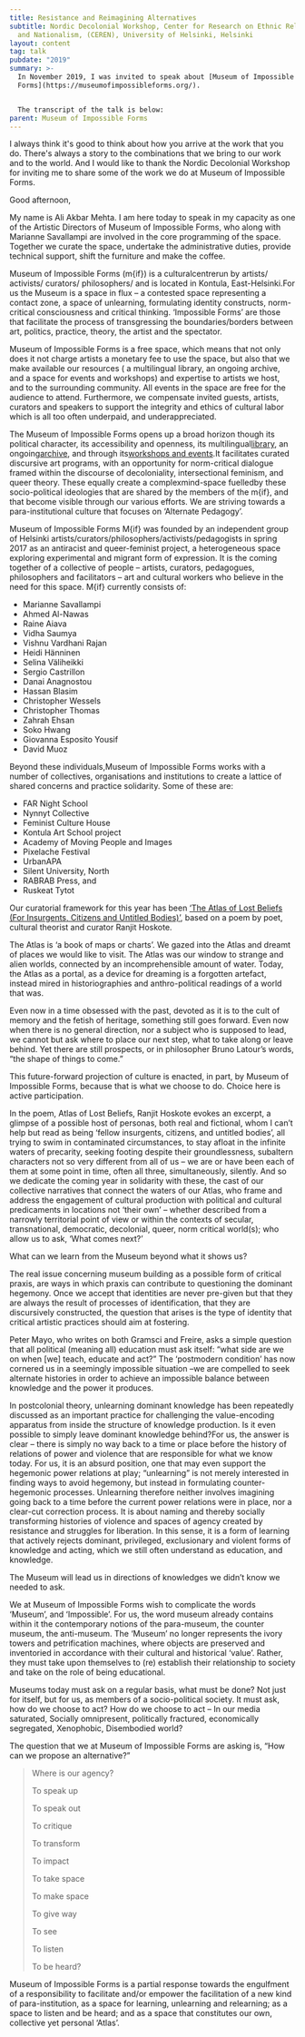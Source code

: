 ```yaml
---
title: Resistance and Reimagining Alternatives
subtitle: Nordic Decolonial Workshop, Center for Research on Ethnic Relations
  and Nationalism, (CEREN), University of Helsinki, Helsinki
layout: content
tag: talk
pubdate: "2019"
summary: >-
  In November 2019, I was invited to speak about [Museum of Impossible
  Forms](https://museumofimpossibleforms.org/).


  The transcript of the talk is below:
parent: Museum of Impossible Forms
---
```

I always think it's good to think about how you arrive at the work that you do. There's always a story to the combinations that we bring to our work and to the world. And I would like to thank the Nordic Decolonial Workshop for inviting me to share some of the work we do at Museum of Impossible Forms.

Good afternoon,

My name is Ali Akbar Mehta. I am here today to speak in my capacity as one of the Artistic Directors of Museum of Impossible Forms, who along with Marianne Savallampi are involved in the core programming of the space. Together we curate the space, undertake the administrative duties, provide technical support, shift the furniture and make the coffee.

Museum of Impossible Forms (m{if}) is a culturalcentrerun by artists/ activists/ curators/ philosophers/ and is located in Kontula, East-Helsinki.For us the Museum is a space in flux – a contested space representing a contact zone, a space of unlearning, formulating identity constructs, norm-critical consciousness and critical thinking. ‘Impossible Forms’ are those that facilitate the process of transgressing the boundaries/borders between art, politics, practice, theory, the artist and the spectator.

Museum of Impossible Forms is a free space, which means that not only does it not charge artists a monetary fee to use the space, but also that we make available our resources ( a multilingual library, an ongoing archive, and a space for events and workshops) and expertise to artists we host, and to the surrounding community. All events in the space are free for the audience to attend. Furthermore, we compensate invited guests, artists, curators and speakers to support the integrity and ethics of cultural labor which is all too often underpaid, and underappreciated.

The Museum of Impossible Forms opens up a broad horizon though its political character, its accessibility and openness, its multilingual[library](https://museumofimpossibleforms.org/library), an ongoing[archive](https://museumofimpossibleforms.org/archives), and through its[workshops and events](https://museumofimpossibleforms.org/events).It facilitates curated discursive art programs, with an opportunity for norm-critical dialogue framed within the discourse of decoloniality, intersectional feminism, and queer theory. These equally create a complexmind-space fuelledby these socio-political ideologies that are shared by the members of the m{if}, and that become visible through our various efforts. We are striving towards a para-institutional culture that focuses on ‘Alternate Pedagogy’.

Museum of Impossible Forms M{if} was founded by an independent group of Helsinki artists/curators/philosophers/activists/pedagogists in spring 2017 as an antiracist and queer-feminist project, a heterogeneous space exploring experimental and migrant form of expression. It is the coming together of a collective of people – artists, curators, pedagogues, philosophers and facilitators – art and cultural workers who believe in the need for this space. M{if} currently consists of:

* Marianne Savallampi
* Ahmed Al-Nawas
* Raine Aiava
* Vidha Saumya
* Vishnu Vardhani Rajan
* Heidi Hänninen
* Selina Väliheikki
* Sergio Castrillon
* Danai Anagnostou
* Hassan Blasim
* Christopher Wessels
* Christopher Thomas
* Zahrah Ehsan
* Soko Hwang
* Giovanna Esposito Yousif
* David Muoz

Beyond these individuals,Museum of Impossible Forms works with a number of collectives, organisations and institutions to create a lattice of shared concerns and practice solidarity. Some of these are:

* FAR Night School
* Nynnyt Collective
* Feminist Culture House
* Kontula Art School project
* Academy of Moving People and Images
* Pixelache Festival
* UrbanAPA
* Silent University, North
* RABRAB Press, and
* Ruskeat Tytot

Our curatorial framework for this year has been [‘The Atlas of Lost Beliefs (For Insurgents, Citizens and Untitled Bodies)’](https://museumofimpossibleforms.org/atlas-of-lost-beliefs), based on a poem by poet, cultural theorist and curator Ranjit Hoskote.

The Atlas is ‘a book of maps or charts’. We gazed into the Atlas and dreamt of places we would like to visit. The Atlas was our window to strange and alien worlds, connected by an incomprehensible amount of water. Today, the Atlas as a portal, as a device for dreaming is a forgotten artefact, instead mired in historiographies and anthro-political readings of a world that was.

Even now in a time obsessed with the past, devoted as it is to the cult of memory and the fetish of heritage, something still goes forward. Even now when there is no general direction, nor a subject who is supposed to lead, we cannot but ask where to place our next step, what to take along or leave behind. Yet there are still prospects, or in philosopher Bruno Latour’s words, “the shape of things to come.”

This future-forward projection of culture is enacted, in part, by Museum of Impossible Forms, because that is what we choose to do. Choice here is active participation.

In the poem, Atlas of Lost Beliefs, Ranjit Hoskote evokes an excerpt, a glimpse of a possible host of personas, both real and fictional, whom I can’t help but read as being ‘fellow insurgents, citizens, and untitled bodies’, all trying to swim in contaminated circumstances, to stay afloat in the infinite waters of precarity, seeking footing despite their groundlessness, subaltern characters not so very different from all of us – we are or have been each of them at some point in time, often all three, simultaneously, silently. And so we dedicate the coming year in solidarity with these, the cast of our collective narratives that connect the waters of our Atlas, who frame and address the engagement of cultural production with political and cultural predicaments in locations not ‘their own’ – whether described from a narrowly territorial point of view or within the contexts of secular, transnational, democratic, decolonial, queer, norm critical world(s); who allow us to ask, ‘What comes next?’

What can we learn from the Museum beyond what it shows us?

The real issue concerning museum building as a possible form of critical praxis, are ways in which praxis can contribute to questioning the dominant hegemony. Once we accept that identities are never pre-given but that they are always the result of processes of identification, that they are discursively constructed, the question that arises is the type of identity that critical artistic practices should aim at fostering.

Peter Mayo, who writes on both Gramsci and Freire, asks a simple question that all political (meaning all) education must ask itself: “what side are we on when \[we] teach, educate and act?” The ‘postmodern condition’ has now cornered us in a seemingly impossible situation –we are compelled to seek alternate histories in order to achieve an impossible balance between knowledge and the power it produces.

In postcolonial theory, unlearning dominant knowledge has been repeatedly discussed as an important practice for challenging the value-encoding apparatus from inside the structure of knowledge production. Is it even possible to simply leave dominant knowledge behind?For us, the answer is clear – there is simply no way back to a time or place before the history of relations of power and violence that are responsible for what we know today. For us, it is an absurd position, one that may even support the hegemonic power relations at play; “unlearning” is not merely interested in finding ways to avoid hegemony, but instead in formulating counter-hegemonic processes. Unlearning therefore neither involves imagining going back to a time before the current power relations were in place, nor a clear-cut correction process. It is about naming and thereby socially transforming histories of violence and spaces of agency created by resistance and struggles for liberation. In this sense, it is a form of learning that actively rejects dominant, privileged, exclusionary and violent forms of knowledge and acting, which we still often understand as education, and knowledge.

The Museum will lead us in directions of knowledges we didn’t know we needed to ask.

We at Museum of Impossible Forms wish to complicate the words ‘Museum’, and ‘Impossible’. For us, the word museum already contains within it the contemporary notions of the para-museum, the counter museum, the anti-museum. The ‘Museum’ no longer represents the ivory towers and petrification machines, where objects are preserved and inventoried in accordance with their cultural and historical ‘value’. Rather, they must take upon themselves to (re) establish their relationship to society and take on the role of being educational.

Museums today must ask on a regular basis, what must be done? Not just for itself, but for us, as members of a socio-political society. It must ask, how do we choose to act? How do we choose to act – In our media saturated, Socially omnipresent, politically fractured, economically segregated, Xenophobic, Disembodied world?

The question that we at Museum of Impossible Forms are asking is, “How can we propose an alternative?”

> Where is our agency?
>
> To speak up
>
> To speak out
>
> To critique
>
> To transform
>
> To impact
>
> To take space
>
> To make space
>
> To give way
>
> To see
>
> To listen
>
> To be heard?

Museum of Impossible Forms is a partial response towards the engulfment of a responsibility to facilitate and/or empower the facilitation of a new kind of para-institution, as a space for learning, unlearning and relearning; as a space to listen and be heard; and as a space that constitutes our own, collective yet personal ‘Atlas’.